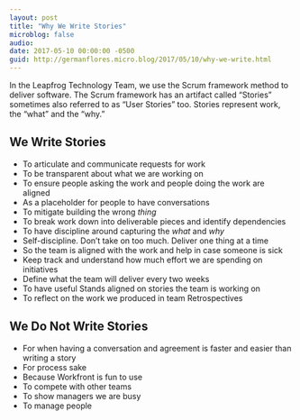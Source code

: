 ```yaml
---
layout: post
title: "Why We Write Stories"
microblog: false
audio: 
date: 2017-05-10 00:00:00 -0500
guid: http://germanflores.micro.blog/2017/05/10/why-we-write.html
---
```

In the Leapfrog Technology Team, we use the Scrum framework method to deliver software. The Scrum framework has an artifact called “Stories” sometimes also referred to as “User Stories” too. Stories represent work, the “what” and the “why.”

## We Write Stories
* To articulate and communicate requests for work
* To be transparent about what we are working on
* To ensure people asking the work and people doing the work are aligned
* As a placeholder for people to have conversations
* To mitigate building the wrong _thing_
* To break work down into deliverable pieces and identify dependencies
* To have discipline around capturing the _what_ and _why_
* Self-discipline. Don’t take on too much. Deliver one thing at a time
* So the team is aligned with the work and help in case someone is sick
* Keep track and understand how much effort we are spending on initiatives
* Define what the team will deliver every two weeks
* To have useful Stands aligned on stories the team is working on
* To reflect on the work we produced in team Retrospectives

## We Do Not Write Stories

* For when having a conversation and agreement is faster and easier than writing a story
* For process sake
* Because Workfront is fun to use
* To compete with other teams
* To show managers we are busy
* To manage people

